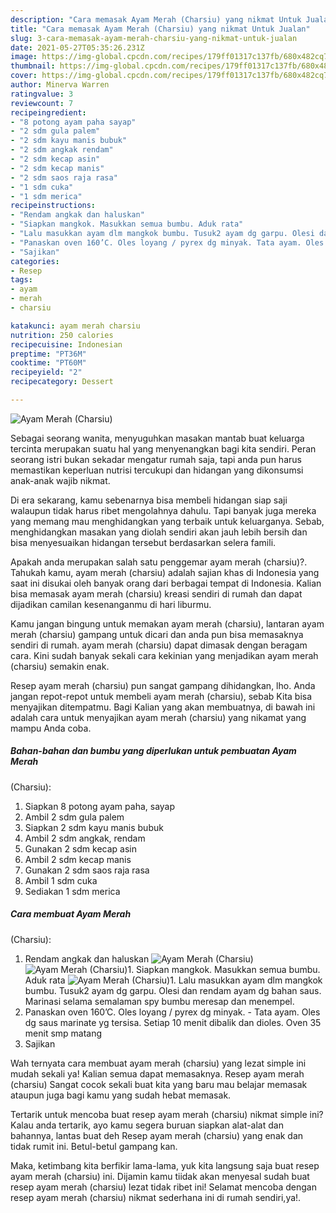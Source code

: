 ```yaml
---
description: "Cara memasak Ayam Merah (Charsiu) yang nikmat Untuk Jualan"
title: "Cara memasak Ayam Merah (Charsiu) yang nikmat Untuk Jualan"
slug: 3-cara-memasak-ayam-merah-charsiu-yang-nikmat-untuk-jualan
date: 2021-05-27T05:35:26.231Z
image: https://img-global.cpcdn.com/recipes/179ff01317c137fb/680x482cq70/ayam-merah-charsiu-foto-resep-utama.jpg
thumbnail: https://img-global.cpcdn.com/recipes/179ff01317c137fb/680x482cq70/ayam-merah-charsiu-foto-resep-utama.jpg
cover: https://img-global.cpcdn.com/recipes/179ff01317c137fb/680x482cq70/ayam-merah-charsiu-foto-resep-utama.jpg
author: Minerva Warren
ratingvalue: 3
reviewcount: 7
recipeingredient:
- "8 potong ayam paha sayap"
- "2 sdm gula palem"
- "2 sdm kayu manis bubuk"
- "2 sdm angkak rendam"
- "2 sdm kecap asin"
- "2 sdm kecap manis"
- "2 sdm saos raja rasa"
- "1 sdm cuka"
- "1 sdm merica"
recipeinstructions:
- "Rendam angkak dan haluskan"
- "Siapkan mangkok. Masukkan semua bumbu. Aduk rata"
- "Lalu masukkan ayam dlm mangkok bumbu. Tusuk2 ayam dg garpu. Olesi dan rendam ayam dg bahan saus. Marinasi selama semalaman spy bumbu meresap dan menempel."
- "Panaskan oven 160’C. Oles loyang / pyrex dg minyak. Tata ayam. Oles dg saus marinate yg tersisa. Setiap 10 menit dibalik dan dioles. Oven 35 menit smp matang"
- "Sajikan"
categories:
- Resep
tags:
- ayam
- merah
- charsiu

katakunci: ayam merah charsiu 
nutrition: 250 calories
recipecuisine: Indonesian
preptime: "PT36M"
cooktime: "PT60M"
recipeyield: "2"
recipecategory: Dessert

---
```



![Ayam Merah
(Charsiu)](https://img-global.cpcdn.com/recipes/179ff01317c137fb/680x482cq70/ayam-merah-charsiu-foto-resep-utama.jpg)

Sebagai seorang wanita, menyuguhkan masakan mantab buat keluarga tercinta merupakan suatu hal yang menyenangkan bagi kita sendiri. Peran seorang istri bukan sekadar mengatur rumah saja, tapi anda pun harus memastikan keperluan nutrisi tercukupi dan hidangan yang dikonsumsi anak-anak wajib nikmat.

Di era  sekarang, kamu sebenarnya bisa membeli hidangan siap saji walaupun tidak harus ribet mengolahnya dahulu. Tapi banyak juga mereka yang memang mau menghidangkan yang terbaik untuk keluarganya. Sebab, menghidangkan masakan yang diolah sendiri akan jauh lebih bersih dan bisa menyesuaikan hidangan tersebut berdasarkan selera famili. 



Apakah anda merupakan salah satu penggemar ayam merah
(charsiu)?. Tahukah kamu, ayam merah
(charsiu) adalah sajian khas di Indonesia yang saat ini disukai oleh banyak orang dari berbagai tempat di Indonesia. Kalian bisa memasak ayam merah
(charsiu) kreasi sendiri di rumah dan dapat dijadikan camilan kesenanganmu di hari liburmu.

Kamu jangan bingung untuk memakan ayam merah
(charsiu), lantaran ayam merah
(charsiu) gampang untuk dicari dan anda pun bisa memasaknya sendiri di rumah. ayam merah
(charsiu) dapat dimasak dengan beragam cara. Kini sudah banyak sekali cara kekinian yang menjadikan ayam merah
(charsiu) semakin enak.

Resep ayam merah
(charsiu) pun sangat gampang dihidangkan, lho. Anda jangan repot-repot untuk membeli ayam merah
(charsiu), sebab Kita bisa menyajikan ditempatmu. Bagi Kalian yang akan membuatnya, di bawah ini adalah cara untuk menyajikan ayam merah
(charsiu) yang nikamat yang mampu Anda coba.

<!--inarticleads1-->

##### Bahan-bahan dan bumbu yang diperlukan untuk pembuatan Ayam Merah
(Charsiu):

1. Siapkan 8 potong ayam paha, sayap
1. Ambil 2 sdm gula palem
1. Siapkan 2 sdm kayu manis bubuk
1. Ambil 2 sdm angkak, rendam
1. Gunakan 2 sdm kecap asin
1. Ambil 2 sdm kecap manis
1. Gunakan 2 sdm saos raja rasa
1. Ambil 1 sdm cuka
1. Sediakan 1 sdm merica




<!--inarticleads2-->

##### Cara membuat Ayam Merah
(Charsiu):

1. Rendam angkak dan haluskan
<img src="https://img-global.cpcdn.com/steps/cafdf483d7631dfb/160x128cq70/ayam-merah-charsiu-langkah-memasak-1-foto.jpg" alt="Ayam Merah
(Charsiu)"><img src="https://img-global.cpcdn.com/steps/c3fbe95b54cfe7d2/160x128cq70/ayam-merah-charsiu-langkah-memasak-1-foto.jpg" alt="Ayam Merah
(Charsiu)">1. Siapkan mangkok. Masukkan semua bumbu. Aduk rata
<img src="https://img-global.cpcdn.com/steps/bc0b5aa88ca2bc3f/160x128cq70/ayam-merah-charsiu-langkah-memasak-2-foto.jpg" alt="Ayam Merah
(Charsiu)">1. Lalu masukkan ayam dlm mangkok bumbu. Tusuk2 ayam dg garpu. Olesi dan rendam ayam dg bahan saus. Marinasi selama semalaman spy bumbu meresap dan menempel.
1. Panaskan oven 160’C. Oles loyang / pyrex dg minyak. - Tata ayam. Oles dg saus marinate yg tersisa. Setiap 10 menit dibalik dan dioles. Oven 35 menit smp matang
1. Sajikan




Wah ternyata cara membuat ayam merah
(charsiu) yang lezat simple ini mudah sekali ya! Kalian semua dapat memasaknya. Resep ayam merah
(charsiu) Sangat cocok sekali buat kita yang baru mau belajar memasak ataupun juga bagi kamu yang sudah hebat memasak.

Tertarik untuk mencoba buat resep ayam merah
(charsiu) nikmat simple ini? Kalau anda tertarik, ayo kamu segera buruan siapkan alat-alat dan bahannya, lantas buat deh Resep ayam merah
(charsiu) yang enak dan tidak rumit ini. Betul-betul gampang kan. 

Maka, ketimbang kita berfikir lama-lama, yuk kita langsung saja buat resep ayam merah
(charsiu) ini. Dijamin kamu tiidak akan menyesal sudah buat resep ayam merah
(charsiu) lezat tidak ribet ini! Selamat mencoba dengan resep ayam merah
(charsiu) nikmat sederhana ini di rumah sendiri,ya!.

